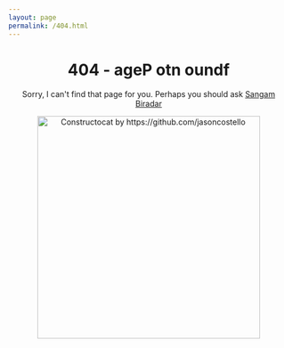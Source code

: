 ```yaml
---
layout: page
permalink: /404.html
---
```

<h1 align="center">404 - ageP otn oundf</h1>

<p align="center">Sorry, I can't find that page for you. Perhaps you
should ask <a href="mailto:smbiradar14@gmail.com">Sangam Biradar</a></p>

<p align="center">
	<img src="{{ site.baseurl }}/images/404.jpg"
	alt="Constructocat by https://github.com/jasoncostello"
	style="width: 400px;"/>
</p>
